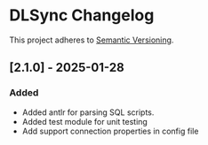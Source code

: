 # DLSync Changelog

This project adheres to [Semantic Versioning](https://semver.org/spec/v2.0.0.html).

## [2.1.0] - 2025-01-28
### Added
- Added antlr for parsing SQL scripts.
- Added test module for unit testing
- Add support connection properties in config file